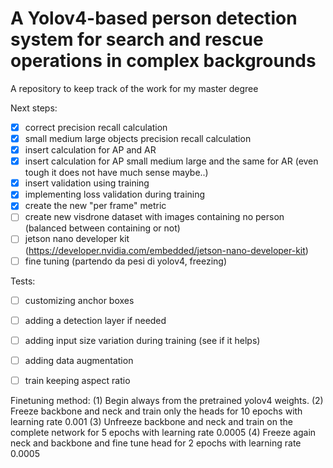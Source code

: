# A Yolov4-based person detection system for search and rescue operations in complex backgrounds
A repository to keep track of the work for my master degree

Next steps:
- [X] correct precision recall calculation 
- [X] small medium large objects precision recall calculation 
- [X] insert calculation for AP and AR
- [X] insert calculation for AP small medium large and the same for AR (even tough it does not have much sense maybe..)
- [X] insert validation using training
- [X] implementing loss validation during training
- [X] create the new "per frame" metric 
- [ ] create new visdrone dataset with images containing no person (balanced between containing or not) 
- [ ] jetson nano developer kit (https://developer.nvidia.com/embedded/jetson-nano-developer-kit)
- [ ] fine tuning (partendo da pesi di yolov4, freezing) 

Tests:
- [ ] customizing anchor boxes 
- [ ] adding a detection layer if needed 
- [ ] adding input size variation during training (see if it helps) 
- [ ] adding data augmentation
- [ ] train keeping aspect ratio 


Finetuning method: 
(1) Begin always from the pretrained yolov4 weights. 
(2) Freeze backbone and neck and train only the heads for 10 epochs with learning rate 0.001
(3) Unfreeze backbone and neck and train on the complete network for 5 epochs with learning rate 0.0005
(4) Freeze again neck and backbone and fine tune head for 2 epochs with learning rate 0.0005
